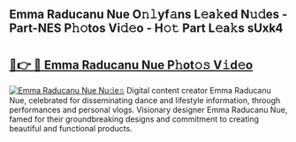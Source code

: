 ## Emma Raducanu Nue O𝚗𝚕yf𝚊ns L𝚎a𝚔ed N𝚞𝚍es - Part-NES P𝚑𝚘tos Vi𝚍𝚎o - H𝚘𝚝 Part L𝚎a𝚔s sUxk4

# <h2><a href="http://kf2o21.oniu.top/?m=Emma+Raducanu+Nue">🔗👉 🔴 Emma Raducanu Nue P𝚑ot𝚘𝚜 V𝚒d𝚎o</a></h2>

[![Emma Raducanu Nue Nu𝚍e𝚜](https://i.imgur.com/0qMVB7G.gif)](http://kf2o21.oniu.top/?m=Emma+Raducanu+Nue)
Digital content creator Emma Raducanu Nue, celebrated for disseminating dance and lifestyle information, through performances and personal vlogs. Visionary designer Emma Raducanu Nue, famed for their groundbreaking designs and commitment to creating beautiful and functional products.  
